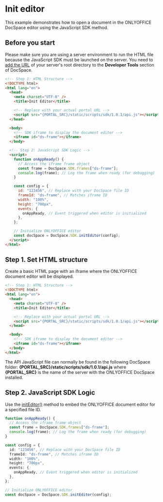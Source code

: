 # Init editor
This example demonstrates how to open a document in the ONLYOFFICE DocSpace editor using the JavaScript SDK method.

## Before you start
Please make sure you are using a server environment to run the HTML file because the JavaScript SDK must be launched on the server.
You need to [add the URL](../../../get-started/basic-concepts.md#step-1-specifying-the-docspace-url) of your server's root directory to the **Developer Tools** section of DocSpace.

``` html
<!-- Step 1: HTML Structure -->
<!DOCTYPE html>
<html lang="en">
  <head>
    <meta charset="UTF-8" />
    <title>Init Editor</title>

    <!-- Replace with your actual portal URL -->
    <script src="{PORTAL_SRC}/static/scripts/sdk/1.0.1/api.js"></script>
  </head>

  <body>
    <!-- SDK iframe to display the document editor -->
    <iframe id="ds-frame"></iframe>
  </body>

  <!-- Step 2: JavaScript SDK Logic -->
  <script>
    function onAppReady() {
      // Access the iframe frame object
      const frame = DocSpace.SDK.frames["ds-frame"];
      console.log(frame); // Log the frame when ready (for debugging)
    }

    const config = {
      id: "123456", // Replace with your DocSpace file ID
      frameId: "ds-frame", // Matches iframe ID
      width: "100%",
      height: "700px",
      events: {
        onAppReady, // Event triggered when editor is initialized
      },
    };

    // Initialize ONLYOFFICE editor
    const docSpace = DocSpace.SDK.initEditor(config);
  </script>
</html>
```

## Step 1. Set HTML structure
Create a basic HTML page with an iframe where the ONLYOFFICE document editor will be displayed.

``` html
<!-- Step 1: HTML Structure -->
<!DOCTYPE html>
<html lang="en">
  <head>
    <meta charset="UTF-8" />
    <title>Init Editor</title>

    <!-- Replace with your actual portal URL -->
    <script src="{PORTAL_SRC}/static/scripts/sdk/1.0.1/api.js"></script>
  </head>

  <body>
    <!-- SDK iframe to display the document editor -->
    <iframe id="ds-frame"></iframe>
  </body>
</html>
```

The API JavaScript file can normally be found in the following DocSpace folder: **\{PORTAL_SRC\}/static/scripts/sdk/1.0.1/api.js** where **\{PORTAL_SRC\}** is the name of the server with the ONLYOFFICE DocSpace installed.

## Step 2. JavaScript SDK Logic
Use the [initEditor()](../../../usage-sdk/methods.md#initeditor) method to embed the ONLYOFFICE document editor for a specified file ID.

``` ts
function onAppReady() {
  // Access the iframe frame object
  const frame = DocSpace.SDK.frames["ds-frame"];
  console.log(frame); // Log the frame when ready (for debugging)
}

const config = {
  id: "123456", // Replace with your DocSpace file ID
  frameId: "ds-frame", // Matches iframe ID
  width: "100%",
  height: "700px",
  events: {
    onAppReady, // Event triggered when editor is initialized
  },
};

// Initialize ONLYOFFICE editor
const docSpace = DocSpace.SDK.initEditor(config);
```